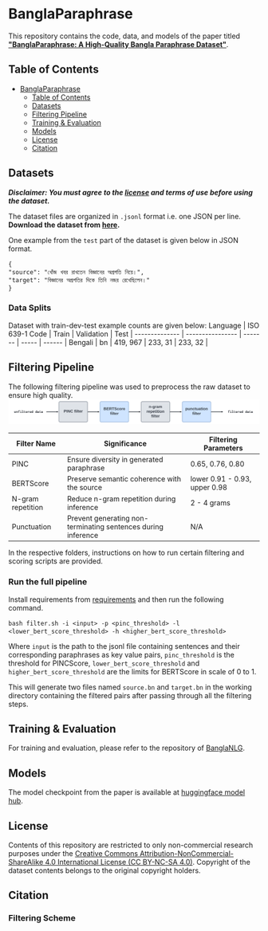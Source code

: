 # BanglaParaphrase

This repository contains the code, data, and models of the paper titled [**"BanglaParaphrase: A High-Quality Bangla Paraphrase Dataset"**](https://arxiv.org/abs/2210.05109).

## Table of Contents

- [BanglaParaphrase](#banglaParaphrase)
  - [Table of Contents](#table-of-contents)
  - [Datasets](#datasets)
  - [Filtering Pipeline](#filtering-pipeline)
  - [Training & Evaluation](#training--evaluation)
  - [Models](#models)
  - [License](#license)
  - [Citation](#citation)
  
## Datasets
  
***Disclaimer: You must agree to the [license](#license) and terms of use before using the dataset.***

The dataset files are organized in `.jsonl` format  i.e. one JSON per line. **Download the dataset from [here](https://huggingface.co/datasets/csebuetnlp/BanglaParaphrase/tree/main).**

One example from the `test` part of the dataset is given below in JSON format. 
```
{
"source": "খোঁজ খবর রাখতেন বিজ্ঞানের অগ্রগতি নিয়ে।", 
"target": "বিজ্ঞানের অগ্রগতির দিকে তিনি নজর রেখেছিলেন।"
}
  ```

### Data Splits
Dataset  with  train-dev-test  example  counts  are  given  below:
Language       | ISO  639-1  Code | Train | Validation | Test |
-------------- | ---------------- | ------- | ----- | ------ |
Bengali | bn | 419, 967 | 233, 31 | 233, 32 |

## Filtering Pipeline
The following filtering pipeline was used to preprocess the raw dataset to ensure high quality.
![filter_pipeline](images/filter_sequence.png)

| Filter Name | Significance | Filtering Parameters |
| ----------- | ----------- |----------------------------|
| PINC | Ensure diversity in generated paraphrase | 0.65, 0.76, 0.80|
| BERTScore   | Preserve semantic coherence with the source |lower 0.91 - 0.93, upper 0.98|
|N-gram repetition|Reduce n-gram repetition during inference|2 - 4 grams|
| Punctuation | Prevent generating non-terminating sentences during inference | N/A |

In the respective folders, instructions on how to run certain filtering and scoring scripts are provided.

### Run the full pipeline
Install requirements from [requirements](https://github.com/csebuetnlp/banglaparaphrase/blob/master/requirements.txt) and then run the following command.
```
bash filter.sh -i <input> -p <pinc_threshold> -l <lower_bert_score_threshold> -h <higher_bert_score_threshold>
```
Where `input` is the path to the jsonl file containing sentences and their corresponding paraphrases as key value pairs, `pinc_threshold` is the threshold for PINCScore, `lower_bert_score_threshold` and `higher_bert_score_threshold` are the limits for BERTScore in scale of 0 to 1.

This will generate two files named `source.bn` and `target.bn` in the working directory containing the filtered pairs after passing through all the filtering steps.

## Training & Evaluation
For training and evaluation, please refer to the repository of [BanglaNLG](https://github.com/csebuetnlp/BanglaNLG).
  
## Models

The model checkpoint from the paper is available at [huggingface model hub](https://huggingface.co/csebuetnlp/banglat5_banglaparaphrase).


## License
Contents of this repository are restricted to only non-commercial research purposes under the [Creative Commons Attribution-NonCommercial-ShareAlike 4.0 International License (CC BY-NC-SA 4.0)](https://creativecommons.org/licenses/by-nc-sa/4.0/). Copyright of the dataset contents belongs to the original copyright holders.


## Citation

### Filtering Scheme

